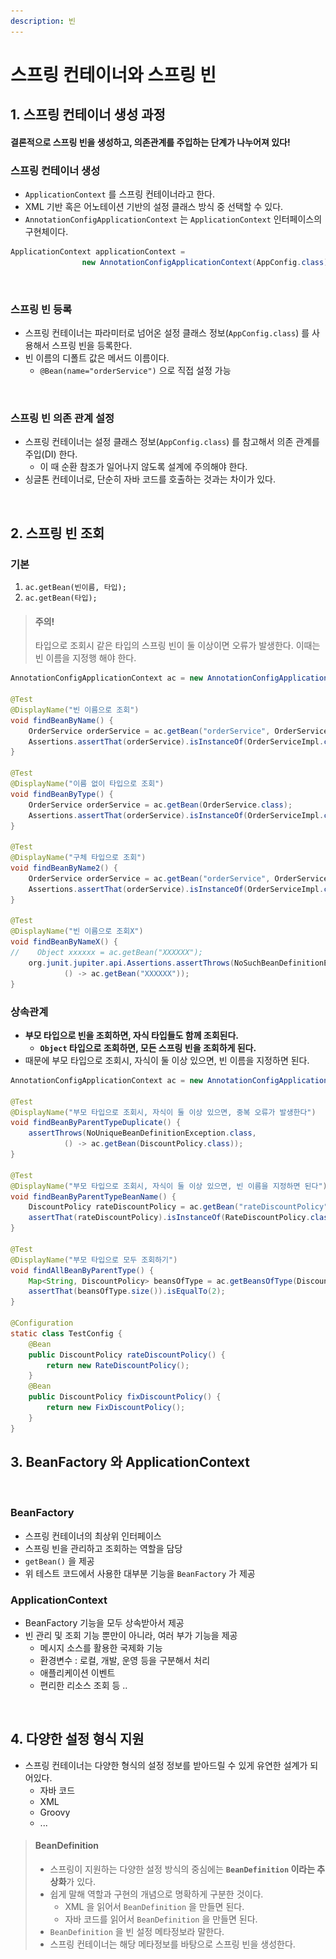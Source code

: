 ```yaml
---
description: 빈
---
```


# 스프링 컨테이너와 스프링 빈

## 1. 스프링 컨테이너 생성 과정

#### 결론적으로 스프링 빈을 생성하고, 의존관계를 주입하는 단계가 나누어져 있다!

### 스프링 컨테이너 생성&#x20;

* `ApplicationContext` 를 스프링 컨테이너라고 한다.&#x20;
* XML 기반 혹은 어노테이션 기반의 설정 클래스 방식 중 선택할 수 있다.&#x20;
* `AnnotationConfigApplicationContext` 는 `ApplicationContext` 인터페이스의 구현체이다.&#x20;

```java
ApplicationContext applicationContext = 
                new AnnotationConfigApplicationContext(AppConfig.class);
```

<figure><img src="../../../.gitbook/assets/스크린샷 2023-05-29 19.53.46.png" alt=""><figcaption></figcaption></figure>

### 스프링 빈 등록&#x20;

* 스프링 컨테이너는 파라미터로 넘어온 설정 클래스 정보(`AppConfig.class`) 를 사용해서 스프링 빈을 등록한다.&#x20;
* 빈 이름의 디폴트 값은 메서드 이름이다.&#x20;
  * `@Bean(name="orderService")` 으로 직접 설정 가능&#x20;

<figure><img src="../../../.gitbook/assets/스크린샷 2023-05-29 19.54.40.png" alt=""><figcaption></figcaption></figure>

### 스프링 빈 의존 관계 설정&#x20;

* 스프링 컨테이너는 설정 클래스 정보(`AppConfig.class`) 를 참고해서 의존 관계를 주입(DI) 한다.&#x20;
  * 이 때 순환 참조가 일어나지 않도록 설계에 주의해야 한다.&#x20;
* 싱글톤 컨테이너로, 단순히 자바 코드를 호출하는 것과는 차이가 있다.&#x20;

<figure><img src="../../../.gitbook/assets/스크린샷 2023-05-29 19.56.12.png" alt=""><figcaption></figcaption></figure>

## 2. 스프링 빈 조회&#x20;

### 기본&#x20;

1. `ac.getBean(빈이름, 타입);`
2. `ac.getBean(타입);`

> #### 주의!
>
> 타입으로 조회시 같은 타입의 스프링 빈이 둘 이상이면 오류가 발생한다. 이때는 빈 이름을 지정행 해야 한다.&#x20;

```java
AnnotationConfigApplicationContext ac = new AnnotationConfigApplicationContext(AppConfig.class);

@Test
@DisplayName("빈 이름으로 조회")
void findBeanByName() {
    OrderService orderService = ac.getBean("orderService", OrderService.class);
    Assertions.assertThat(orderService).isInstanceOf(OrderServiceImpl.class);
}

@Test
@DisplayName("이름 없이 타입으로 조회")
void findBeanByType() {
    OrderService orderService = ac.getBean(OrderService.class);
    Assertions.assertThat(orderService).isInstanceOf(OrderServiceImpl.class);
}

@Test
@DisplayName("구체 타입으로 조회")
void findBeanByName2() {
    OrderService orderService = ac.getBean("orderService", OrderServiceImpl.class);
    Assertions.assertThat(orderService).isInstanceOf(OrderServiceImpl.class);
}

@Test
@DisplayName("빈 이름으로 조회X")
void findBeanByNameX() {
//    Object xxxxxx = ac.getBean("XXXXXX");
    org.junit.jupiter.api.Assertions.assertThrows(NoSuchBeanDefinitionException.class,
            () -> ac.getBean("XXXXXX"));
}
```

### 상속관계&#x20;

* **부모 타입으로 빈을 조회하면, 자식 타입들도 함께 조회된다.**&#x20;
  * **`Object` 타입으로 조회하면, 모든 스프링 빈을 조회하게 된다.**&#x20;
* 때문에 부모 타입으로 조회시, 자식이 둘 이상 있으면, 빈 이름을 지정하면 된다.&#x20;

```java
AnnotationConfigApplicationContext ac = new AnnotationConfigApplicationContext(TestConfig.class);

@Test
@DisplayName("부모 타입으로 조회시, 자식이 둘 이상 있으면, 중복 오류가 발생한다")
void findBeanByParentTypeDuplicate() {
    assertThrows(NoUniqueBeanDefinitionException.class,
            () -> ac.getBean(DiscountPolicy.class));
}

@Test
@DisplayName("부모 타입으로 조회시, 자식이 둘 이상 있으면, 빈 이름을 지정하면 된다")
void findBeanByParentTypeBeanName() {
    DiscountPolicy rateDiscountPolicy = ac.getBean("rateDiscountPolicy", DiscountPolicy.class);
    assertThat(rateDiscountPolicy).isInstanceOf(RateDiscountPolicy.class);
}

@Test
@DisplayName("부모 타입으로 모두 조회하기")
void findAllBeanByParentType() {
    Map<String, DiscountPolicy> beansOfType = ac.getBeansOfType(DiscountPolicy.class);
    assertThat(beansOfType.size()).isEqualTo(2);
}

@Configuration
static class TestConfig {
    @Bean
    public DiscountPolicy rateDiscountPolicy() {
        return new RateDiscountPolicy();
    }
    @Bean
    public DiscountPolicy fixDiscountPolicy() {
        return new FixDiscountPolicy();
    }
}
```

## 3. BeanFactory 와 ApplicationContext&#x20;

<figure><img src="../../../.gitbook/assets/스크린샷 2023-05-29 19.59.24.png" alt="" width="563"><figcaption></figcaption></figure>

### BeanFactory&#x20;

* 스프링 컨테이너의 최상위 인터페이스&#x20;
* 스프링 빈을 관리하고 조회하는 역할을 담당&#x20;
* `getBean()` 을 제공&#x20;
* 위 테스트 코드에서 사용한 대부분 기능을 `BeanFactory` 가 제공&#x20;

### ApplicationContext

* BeanFactory 기능을 모두 상속받아서 제공&#x20;
* 빈 관리 및 조회 기능 뿐만이 아니라, 여러 부가 기능을 제공&#x20;
  * 메시지 소스를 활용한 국제화 기능
  * 환경변수 : 로컬, 개발, 운영 등을 구분해서 처리
  * 애플리케이션 이벤트
  * 편리한 리소스 조회 등 ..

<figure><img src="../../../.gitbook/assets/스크린샷 2023-05-29 20.01.55.png" alt=""><figcaption></figcaption></figure>

## 4. 다양한 설정 형식 지원&#x20;

* 스프링 컨테이너는 다양한 형식의 설정 정보를 받아드릴 수 있게 유연한 설계가 되어있다.&#x20;
  * 자바 코드&#x20;
  * XML
  * Groovy
  * ...&#x20;

> #### BeanDefinition&#x20;
>
> * 스프링이 지원하는 다양한 설정 방식의 중심에는 **`BeanDefinition` 이라는 추상화**가 있다.
> * 쉽게 말해 역할과 구현의 개념으로 명확하게 구분한 것이다.
>   * XML 을 읽어서 `BeanDefinition` 을 만들면 된다.
>   * 자바 코드를 읽어서 `BeanDefinition` 을 만들면 된다.
> * `BeanDefinition` 을 빈 설정 메타정보라 말한다.
> * 스프링 컨테이너는 해당 메타정보를 바탕으로 스프링 빈을 생성한다.



<figure><img src="../../../.gitbook/assets/스크린샷 2023-05-29 20.06.33.png" alt=""><figcaption></figcaption></figure>
